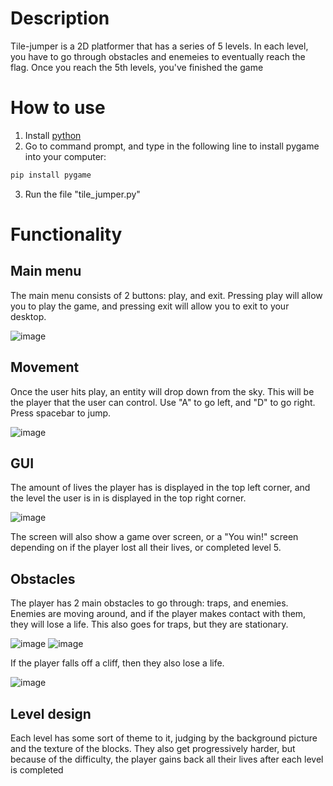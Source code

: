 # Description
Tile-jumper is a 2D platformer that has a series of 5 levels. In each level, you have to go through obstacles and enemeies to eventually reach the flag. Once you reach the 5th levels, you've finished the game

# How to use
1. Install [python](https://www.python.org/)
2. Go to command prompt, and type in the following line to install pygame into your computer:
```bash
pip install pygame
```
3. Run the file "tile_jumper.py"

# Functionality
## Main menu
The main menu consists of 2 buttons: play, and exit. Pressing play will allow you to play the game, and pressing exit will allow you to exit to your desktop.

![image](https://user-images.githubusercontent.com/77501024/211980205-5f832ca3-d06a-46d4-b667-0f1a9d2b8e5a.png)

## Movement
Once the user hits play, an entity will drop down from the sky. This will be the player that the user can control. Use "A" to go left, and "D" to go right. Press spacebar to jump.

![image](https://user-images.githubusercontent.com/77501024/211980746-1958af02-46b7-492a-b2f1-5621b5c28cb5.png)

## GUI
The amount of lives the player has is displayed in the top left corner, and the level the user is in is displayed in the top right corner.

![image](https://user-images.githubusercontent.com/77501024/211981152-0a74c9b0-8788-498d-b525-459ab14d59fa.png)

The screen will also show a game over screen, or a "You win!" screen depending on if the player lost all their lives, or completed level 5.

## Obstacles
The player has 2 main obstacles to go through: traps, and enemies. Enemies are moving around, and if the player makes contact with them, they will lose a life. This also goes for traps, but they are stationary.

![image](https://user-images.githubusercontent.com/77501024/211981382-1416d779-a1ae-41f0-9971-2beebb427432.png)
![image](https://user-images.githubusercontent.com/77501024/211981436-dbdde775-e086-4ab1-84c2-5257fa21f595.png)

If the player falls off a cliff, then they also lose a life.

![image](https://user-images.githubusercontent.com/77501024/211981538-8b9199c5-ff11-47ec-8482-b3ea9625072e.png)

## Level design
Each level has some sort of theme to it, judging by the background picture and the texture of the blocks. They also get progressively harder, but because of the difficulty, the player gains back all their lives after each level is completed

